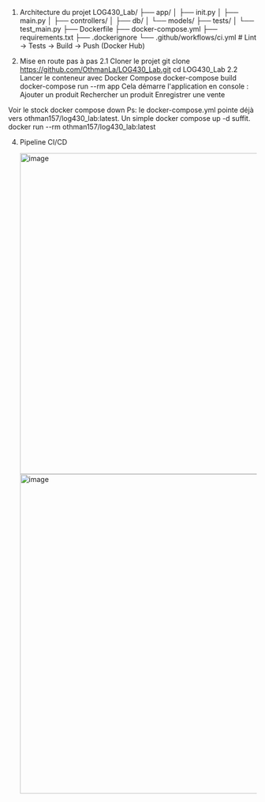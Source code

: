 
1. Architecture du projet
    LOG430_Lab/
├── app/
│ ├── init.py
│ ├── main.py
│ ├── controllers/
│ ├── db/
│ └── models/
├── tests/
│ └── test_main.py
├── Dockerfile
├── docker-compose.yml
├── requirements.txt
├── .dockerignore
└── .github/workflows/ci.yml # Lint → Tests → Build → Push (Docker Hub)
   
2. Mise en route pas à pas
   2.1 Cloner le projet
     git clone https://github.com/OthmanLa/LOG430_Lab.git
      cd LOG430_Lab
   2.2 Lancer le conteneur avec Docker Compose
        docker-compose build
        docker-compose run --rm app
    Cela démarre l'application en console :
        Ajouter un produit
        Rechercher un produit
        Enregistrer une vente

Voir le stock
     docker compose down
   Ps: le docker-compose.yml pointe déjà vers othman157/log430_lab:latest. Un simple docker compose up -d suffit.
   docker run --rm othman157/log430_lab:latest

4. Pipeline CI/CD
   
   <img width="650" alt="image" src="https://github.com/user-attachments/assets/d648a4de-3326-4e2d-9c38-840e87db22e7" />
   <img width="647" alt="image" src="https://github.com/user-attachments/assets/69dd34fd-ea16-4ca3-badd-10fcdc351110" />

   

   





   
